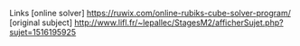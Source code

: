 Links
[online solver] https://ruwix.com/online-rubiks-cube-solver-program/
[original subject] http://www.lifl.fr/~lepallec/StagesM2/afficherSujet.php?sujet=1516195925